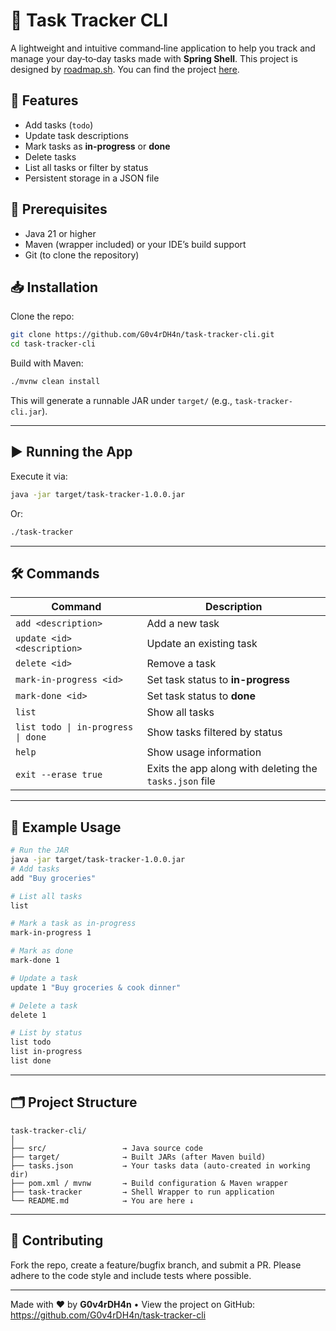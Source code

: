 # 📝 Task Tracker CLI

A lightweight and intuitive command‑line application to help you track and manage your day‑to‑day tasks made with **Spring Shell**. This project is designed by [roadmap.sh](https://roadmap.sh/). You can find the project [here](https://roadmap.sh/projects/task-tracker).

## 🚀 Features

- Add tasks (`todo`)
- Update task descriptions
- Mark tasks as **in-progress** or **done**
- Delete tasks
- List all tasks or filter by status
- Persistent storage in a JSON file

## 🎯 Prerequisites

- Java 21 or higher
- Maven (wrapper included) or your IDE’s build support
- Git (to clone the repository)

## 📥 Installation

Clone the repo:

```bash
git clone https://github.com/G0v4rDH4n/task-tracker-cli.git
cd task-tracker-cli
```

Build with Maven:

```bash
./mvnw clean install
```

This will generate a runnable JAR under `target/` (e.g., `task-tracker-cli.jar`).

---

## ▶️ Running the App

Execute it via:

```bash
java -jar target/task-tracker-1.0.0.jar
```
Or:

```bash
./task-tracker
```
---

## 🛠️ Commands

| Command                            | Description                                           |
|------------------------------------|-------------------------------------------------------|
| `add <description>`                | Add a new task                                        |
| `update <id> <description>`        | Update an existing task                               |
| `delete <id>`                      | Remove a task                                         |
| `mark-in-progress <id>`            | Set task status to **in-progress**                    |
| `mark-done <id>`                   | Set task status to **done**                           |
| `list`                             | Show all tasks                                        |
| `list todo \| in-progress \| done` | Show tasks filtered by status                         |
| `help`                             | Show usage information                                |
| `exit --erase true`                | Exits the app along with deleting the `tasks.json` file |

---

## 📁 Example Usage

```bash
# Run the JAR
java -jar target/task-tracker-1.0.0.jar
# Add tasks
add "Buy groceries"

# List all tasks
list

# Mark a task as in-progress
mark-in-progress 1

# Mark as done
mark-done 1

# Update a task
update 1 "Buy groceries & cook dinner"

# Delete a task
delete 1

# List by status
list todo
list in-progress
list done
```

---

## 🗂️ Project Structure

```
task-tracker-cli/
│
├── src/                 → Java source code
├── target/              → Built JARs (after Maven build)
├── tasks.json           → Your tasks data (auto-created in working dir)
├── pom.xml / mvnw       → Build configuration & Maven wrapper
├── task-tracker         → Shell Wrapper to run application
└── README.md            → You are here ↓
```

---

## 🤝 Contributing

Fork the repo, create a feature/bugfix branch, and submit a PR. Please adhere to the code style and include tests where possible.

---

Made with ❤️ by **G0v4rDH4n** • View the project on GitHub: https://github.com/G0v4rDH4n/task-tracker-cli
